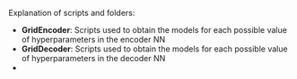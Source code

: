 Explanation of scripts and folders:
 - **GridEncoder**: Scripts used to obtain the models for each possible value of hyperparameters in the encoder NN
 - **GridDecoder**: Scripts used to obtain the models for each possible value of hyperparameters in the decoder NN
 - 
